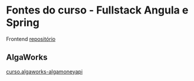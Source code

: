 # Fontes do curso - Fullstack Angula e Spring 
Frontend [repositório](https://github.com/wbaamaral/algamoney-ui)
## AlgaWorks
 
[curso.algaworks-algamoneyapi][1]

[1]: <https://www.algaworks.com/curso/fullstack-angular-e-spring> "Projeto criado durante o treinamento"




